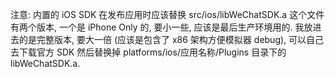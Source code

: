 注意: 内置的 iOS SDK 在发布应用时应该替换
src/ios/libWeChatSDK.a 这个文件有两个版本, 一个是 iPhone Only 的, 要小一些, 应该是最后生产环境用的. 我放进去的是完整版本, 要大一倍 (应该是包含了 x86 架构方便模拟器 debug), 可以自己去下载官方 SDK 然后替换掉 platforms/ios/应用名称/Plugins 目录下的 libWeChatSDK.a.
